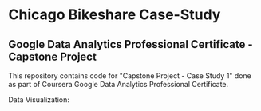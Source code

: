 # Chicago Bikeshare Case-Study
## Google Data Analytics Professional Certificate - Capstone Project
This repository contains code for "Capstone Project - Case Study 1" done as part of Coursera Google Data Analytics Professional Certificate.

Data Visualization: 
